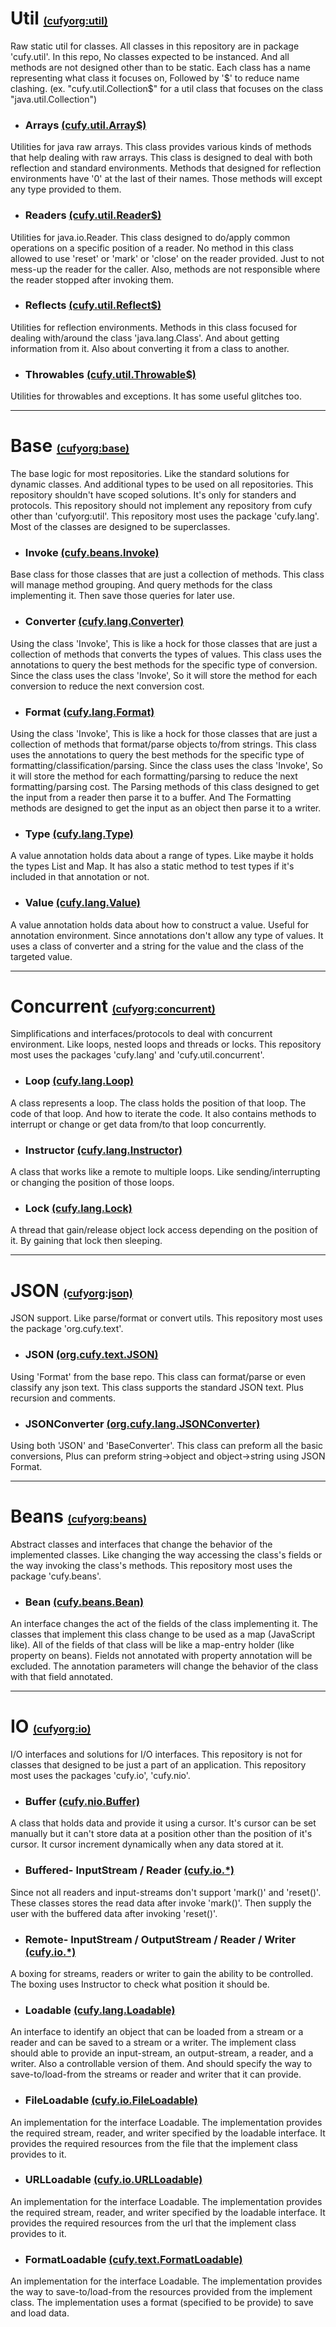 <html lang="en">
    <head>
        <title>Cufyorg</title>
        <script>
            window.onload = function() {
              let link = top.document.createElement("link");
              link.type = "image/*";
              link.rel = "icon";
              link.href = "https://cufyorg.github.io/origin_ic.png";
              top.document.getElementsByTagName("head")[0].appendChild(link);
            };
        </script>
    </head>
</html>

[util]:https://www.github.com/cufyorg/util
[util-arrays]:https://github.com/cufyorg/util/blob/master/src/main/java/cufy/util/Array$.java
[util-readers]:https://github.com/cufyorg/util/blob/master/src/main/java/cufy/util/Reader$.java
[util-reflects]:https://github.com/cufyorg/util/blob/master/src/main/java/cufy/util/Reflect$.java
[util-throwables]:https://github.com/cufyorg/util/blob/master/src/main/java/cufy/util/Throwable$.java

[base]:https://www.github.com/cufyorg/base
[base-invoke]:https://www.github.com/cufyorg/base/blob/master/src/main/java/cufy/beans/Invoke.java
[base-converter]:https://www.github.com/cufyorg/base/blob/master/src/main/java/cufy/lang/Converter.java
[base-format]:https://www.github.com/cufyorg/base/blob/master/src/main/java/cufy/text/Format.java
[base-type]:https://www.github.com/cufyorg/base/blob/master/src/main/java/cufy/lang/Type.java
[base-value]:https://www.github.com/cufyorg/base/blob/master/src/main/java/cufy/lang/Value.java

[concurrent]:https://www.github.com/cufyorg/concurrent
[concurrent-loop]:https://www.github.com/cufyorg/concurrent/blob/master/src/main/java/cufy/lang/Loop.java
[concurrent-instructor]:https://www.github.com/cufyorg/concurrent/blob/master/src/main/java/cufy/lang/Instructor.java
[concurrent-lock]:https://www.github.com/cufyorg/concurrent/blob/master/src/main/java/cufy/lang/Lock.java

[json]:https://www.github.com/cufyorg/json
[json-json]:https://www.github.com/cufyorg/json/blob/master/src/main/java/org/cufy/text/JSON.java
[json-json_converter]:https://www.github.com/cufyorg/json/blob/master/src/main/java/org/cufy/lang/JSONConverter.java

[beans]:https://www.github.com/cufyorg/beans
[beans-bean]:https://www.github.com/cufyorg/beans/blob/master/src/main/java/cufy/beans/Bean.java

[io]:https://www.github.com/cufyorg/io
[io-buffer]:https://www.github.com/cufyorg/io/blob/master/src/main/java/cufy/nio/Buffer.java
[io-io*]:https://www.github.com/cufyorg/io/tree/master/src/main/java/cufy/io/
[io-loadable]:https://www.github.com/cufyorg/io/blob/master/src/main/java/cufy/lang/Loadable.java
[io-file_loadable]:https://www.github.com/cufyorg/io/blob/master/src/main/java/cufy/io/FileLoadable.java
[io-url_loadable]:https://www.github.com/cufyorg/io/blob/master/src/main/java/cufy/io/URLLoadable.java
[io-format_loadable]:https://www.github.com/cufyorg/io/blob/master/src/main/java/cufy/text/FormatLoadable.java

# **Util** [<font size="3">(cufyorg:util)</font>][util]
Raw static util for classes. All classes in this repository are in package 'cufy.util'. In this repo, No classes expected to be instanced. And
all methods are not designed other than to be static. Each class has a name representing what class it focuses on, Followed by '$' to reduce name
clashing. (ex. "cufy.util.Collection$" for a util class that focuses on the class "java.util.Collection")

- ### **Arrays** [<font size="3">(cufy.util.Array$)</font>][util-arrays]
Utilities for java raw arrays. This class provides various kinds of methods that help dealing with raw arrays. This class is designed to deal with 
both reflection and standard environments. Methods that designed for reflection environments have '0' at the last of their names. Those methods
will except any type provided to them.

- ### **Readers** [<font size="3">(cufy.util.Reader$)</font>][util-readers]
Utilities for java.io.Reader. This class designed to do/apply common operations on a specific position of a reader. No method in this class allowed
to use 'reset' or 'mark' or 'close' on the reader provided. Just to not mess-up the reader for the caller. Also, methods are not responsible where
the reader stopped after invoking them.

- ### **Reflects** [<font size="3">(cufy.util.Reflect$)</font>][util-reflects]
Utilities for reflection environments. Methods in this class focused for dealing with/around the class 'java.lang.Class'. And about getting
information from it. Also about converting it from a class to another.

- ### **Throwables** [<font size="3">(cufy.util.Throwable$)</font>][util-throwables]
Utilities for throwables and exceptions. It has some useful glitches too.

---

# **Base** [<font size="3">(cufyorg:base)</font>][base]
The base logic for most repositories. Like the standard solutions for dynamic classes. And additional types to be used on all repositories. This 
repository shouldn't have scoped solutions. It's only for standers and protocols. This repository should not implement any repository from cufy
other than 'cufyorg:util'. This repository most uses the package 'cufy.lang'. Most of the classes are designed to be superclasses.

- ### **Invoke** [<font size="3">(cufy.beans.Invoke)</font>][base-invoke]
Base class for those classes that are just a collection of methods. This class will manage method grouping. And query methods for the class
implementing it. Then save those queries for later use.

- ### **Converter** [<font size="3">(cufy.lang.Converter)</font>][base-converter]
Using the class 'Invoke', This is like a hock for those classes that are just a collection of methods that converts the types of values. This class
uses the annotations to query the best methods for the specific type of conversion. Since the class uses the class 'Invoke', So it will store the
method for each conversion to reduce the next conversion cost.

- ### **Format** [<font size="3">(cufy.lang.Format)</font>][base-format]
Using the class 'Invoke', This is like a hock for those classes that are just a collection of methods that format/parse objects to/from strings. 
This class uses the annotations to query the best methods for the specific type of formatting/classification/parsing. Since the class uses the class
'Invoke', So it will store the method for each formatting/parsing to reduce the next formatting/parsing cost. The Parsing methods of this class
designed to get the input from a reader then parse it to a buffer. And The Formatting methods are designed to get the input as an object then parse
it to a writer.

- ### **Type** [<font size="3">(cufy.lang.Type)</font>][base-type]
A value annotation holds data about a range of types. Like maybe it holds the types List and Map. It has also a static method to test types if it's
included in that annotation or not.

- ### **Value** [<font size="3">(cufy.lang.Value)</font>][base-value]
A value annotation holds data about how to construct a value. Useful for annotation environment. Since annotations don't allow any type of values. 
It uses a class of converter and a string for the value and the class of the targeted value.

---

# **Concurrent** [<font size="3">(cufyorg:concurrent)</font>][concurrent]
Simplifications and interfaces/protocols to deal with concurrent environment. Like loops, nested loops and threads or locks. This repository most uses
the packages 'cufy.lang' and 'cufy.util.concurrent'.

- ### **Loop** [<font size="3">(cufy.lang.Loop)</font>][concurrent-loop]
A class represents a loop. The class holds the position of that loop. The code of that loop. And how to iterate the code. It also contains methods to
interrupt or change or get data from/to that loop concurrently.

- ### **Instructor** [<font size="3">(cufy.lang.Instructor)</font>][concurrent-instructor]
A class that works like a remote to multiple loops. Like sending/interrupting or changing the position of those loops.

- ### **Lock** [<font size="3">(cufy.lang.Lock)</font>][concurrent-lock]
A thread that gain/release object lock access depending on the position of it. By gaining that lock then sleeping.

---

# **JSON** [<font size="3">(cufyorg:json)</font>][json]
JSON support. Like parse/format or convert utils. This repository most uses the package 'org.cufy.text'.

- ### **JSON** [<font size="3">(org.cufy.text.JSON)</font>][json-json]
Using 'Format' from the base repo. This class can format/parse or even classify any json text. This class supports the standard JSON text. Plus
recursion and comments.

- ### **JSONConverter** [<font size="3">(org.cufy.lang.JSONConverter)</font>][json-json_converter]
Using both 'JSON' and 'BaseConverter'. This class can preform all the basic conversions, Plus can preform string->object and object->string using
JSON Format.

---

# **Beans** [<font size="3">(cufyorg:beans)</font>][beans]
Abstract classes and interfaces that change the behavior of the implemented classes. Like changing the way accessing the class's fields or the way
invoking the class's methods. This repository most uses the package 'cufy.beans'.

- ### **Bean** [<font size="3">(cufy.beans.Bean)</font>][beans-bean]
An interface changes the act of the fields of the class implementing it. The classes that implement this class change to be used as a map
(JavaScript like). All of the fields of that class will be like a map-entry holder (like property on beans). Fields not annotated with property
annotation will be excluded. The annotation parameters will change the behavior of the class with that field annotated.

---

# **IO** [<font size="3">(cufyorg:io)</font>][io]
I/O interfaces and solutions for I/O interfaces. This repository is not for classes that designed to be just a part of an application.  This
repository most uses the packages 'cufy.io', 'cufy.nio'.

- ### **Buffer** [<font size="3">(cufy.nio.Buffer)</font>][io-buffer]
A class that holds data and provide it using a cursor. It's cursor can be set manually but it can't store data at a position other than the
position of it's cursor. It cursor increment dynamically when any data stored at it.

- ### **Buffered- InputStream / Reader** [<font size="3">(cufy.io.*)</font>][io-io*]
Since not all readers and input-streams don't support 'mark()' and 'reset()'. These classes stores the read data after invoke 'mark()'. Then supply
the user with the buffered data after invoking 'reset()'.

- ### **Remote- InputStream / OutputStream / Reader / Writer** [<font size="3">(cufy.io.*)</font>][io-io*]
A boxing for streams, readers or writer to gain the ability to be controlled. The boxing uses Instructor to check what position it should be.

- ### **Loadable** [<font size="3">(cufy.lang.Loadable)</font>][io-loadable]
An interface to identify an object that can be loaded from a stream or a reader and can be saved to a stream or a writer. The implement class
should able to provide an input-stream, an output-stream, a reader, and a writer. Also a controllable version of them. And should specify the way
to save-to/load-from the streams or reader and writer that it can provide.

- ### **FileLoadable** [<font size="3">(cufy.io.FileLoadable)</font>][io-file_loadable]
An implementation for the interface Loadable. The implementation provides the required stream, reader, and writer specified by the loadable
interface. It provides the required resources from the file that the implement class provides to it.

- ### **URLLoadable** [<font size="3">(cufy.io.URLLoadable)</font>][io-url_loadable]
An implementation for the interface Loadable. The implementation provides the required stream, reader, and writer specified by the loadable
interface. It provides the required resources from the url that the implement class provides to it.

- ### **FormatLoadable** [<font size="3">(cufy.text.FormatLoadable)</font>][io-format_loadable]
An implementation for the interface Loadable. The implementation provides the way to save-to/load-from the resources provided from the implement
class. The implementation uses a format (specified to be provide) to save and load data.